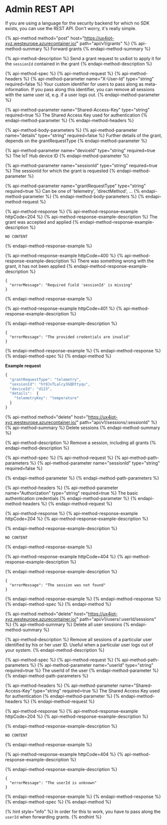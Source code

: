 # Admin REST API

If you are using a language for the security backend for which no SDK exists, you can use the REST API. Don't worry, it's really simple.

{% api-method method="post" host="https://ux4iot-xyz.westeurope.azurecontainer.io/" path="api/v1/grants" %}
{% api-method-summary %}
Forward grants
{% endapi-method-summary %}

{% api-method-description %}
Send a grant request to ux4iot to apply it for the `sessionId` contained in the grant
{% endapi-method-description %}

{% api-method-spec %}
{% api-method-request %}
{% api-method-headers %}
{% api-method-parameter name="X-User-Id" type="string" required=false %}
Your custom identifier for users to pass along as meta-information. If you pass along this identifier, you can remove all sessions with the same user id, e.g. if a user logs out.
{% endapi-method-parameter %}

{% api-method-parameter name="Shared-Access-Key" type="string" required=true %}
The Shared Access Key used for authentication
{% endapi-method-parameter %}
{% endapi-method-headers %}

{% api-method-body-parameters %}
{% api-method-parameter name="details" type="string" required=false %}
Further details of the grant, depends on the grantRequestType
{% endapi-method-parameter %}

{% api-method-parameter name="deviceId" type="string" required=true %}
The IoT Hub device ID
{% endapi-method-parameter %}

{% api-method-parameter name="sessionId" type="string" required=true %}
The sessionId for which the grant is requested
{% endapi-method-parameter %}

{% api-method-parameter name="grantRequestType" type="string" required=true %}
Can be one of 'telemetry', 'directMethod', ...
{% endapi-method-parameter %}
{% endapi-method-body-parameters %}
{% endapi-method-request %}

{% api-method-response %}
{% api-method-response-example httpCode=204 %}
{% api-method-response-example-description %}
The grant was accepted and applied
{% endapi-method-response-example-description %}

```text
NO CONTENT
```
{% endapi-method-response-example %}

{% api-method-response-example httpCode=400 %}
{% api-method-response-example-description %}
There was something wrong with the grant, it has not been applied
{% endapi-method-response-example-description %}

```text
{
  "errorMessage": "Required field 'sessionId' is missing"
}
```
{% endapi-method-response-example %}

{% api-method-response-example httpCode=401 %}
{% api-method-response-example-description %}

{% endapi-method-response-example-description %}

```text
{
  "errorMessage": "The provided credentials are invalid"
}
```
{% endapi-method-response-example %}
{% endapi-method-response %}
{% endapi-method-spec %}
{% endapi-method %}

**Example request**

```javascript
{
  "grantRequestType": "telemetry",
  "sessionId": "ht9JvTLalcy3GQDttyqu",
  "deviceId": "d123",
  "details":  {
    "telemetryKey": "temperature"
  }
}
```

{% api-method method="delete" host="https://ux4iot-xyz.westeurope.azurecontainer.io/" path="api/v1/sessions/:sessionId" %}
{% api-method-summary %}
Delete sessions
{% endapi-method-summary %}

{% api-method-description %}
Remove a session, including all grants
{% endapi-method-description %}

{% api-method-spec %}
{% api-method-request %}
{% api-method-path-parameters %}
{% api-method-parameter name="sessionId" type="string" required=false %}

{% endapi-method-parameter %}
{% endapi-method-path-parameters %}

{% api-method-headers %}
{% api-method-parameter name="Authorization" type="string" required=true %}
The basic authentication credentials
{% endapi-method-parameter %}
{% endapi-method-headers %}
{% endapi-method-request %}

{% api-method-response %}
{% api-method-response-example httpCode=204 %}
{% api-method-response-example-description %}

{% endapi-method-response-example-description %}

```text
NO CONTENT
```
{% endapi-method-response-example %}

{% api-method-response-example httpCode=404 %}
{% api-method-response-example-description %}

{% endapi-method-response-example-description %}

```text
{
  "errorMessage": "The session was not found"
}
```
{% endapi-method-response-example %}
{% endapi-method-response %}
{% endapi-method-spec %}
{% endapi-method %}

{% api-method method="delete" host="https://ux4iot-xyz.westeurope.azurecontainer.io/" path="api/v1/users/:userId/sessions" %}
{% api-method-summary %}
Delete all user sessions
{% endapi-method-summary %}

{% api-method-description %}
Remove all sessions of a particular user identified by his or her user ID. Useful when a particular user logs out of your system.
{% endapi-method-description %}

{% api-method-spec %}
{% api-method-request %}
{% api-method-path-parameters %}
{% api-method-parameter name="userId" type="string" required=true %}
The userId of the user
{% endapi-method-parameter %}
{% endapi-method-path-parameters %}

{% api-method-headers %}
{% api-method-parameter name="Shared-Access-Key" type="string" required=true %}
The Shared Access Key used for authentication
{% endapi-method-parameter %}
{% endapi-method-headers %}
{% endapi-method-request %}

{% api-method-response %}
{% api-method-response-example httpCode=204 %}
{% api-method-response-example-description %}

{% endapi-method-response-example-description %}

```text
NO CONTENT
```
{% endapi-method-response-example %}

{% api-method-response-example httpCode=404 %}
{% api-method-response-example-description %}

{% endapi-method-response-example-description %}

```text
{
  "errorMessage": "The userId is unknown"
}
```
{% endapi-method-response-example %}
{% endapi-method-response %}
{% endapi-method-spec %}
{% endapi-method %}

{% hint style="info" %}
In order for this to work, you have to pass along the `userId` when forwarding grants.
{% endhint %}


